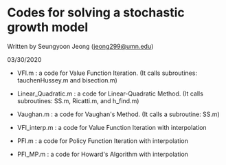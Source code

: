 
# Codes for solving a stochastic growth model   
   
   Written by Seungyoon Jeong (jeong299@umn.edu)        
   
   03/30/2020					                                 

- VFI.m : a code for Value Function Iteration. 
   (It calls subroutines: tauchenHussey.m and bisection.m)

- Linear_Quadratic.m : a code for Linear-Quadratic Method.
   (It calls subroutines: SS.m, Ricatti.m, and h_find.m) 

- Vaughan.m : a code for Vaughan's Method.
   (It calls a subroutine: SS.m) 

- VFI_interp.m : a code for Value Function Iteration with interpolation

- PFI.m : a code for Policy Function Iteration with interpolation

- PFI_MP.m : a code for Howard's Algorithm with interpolation 
